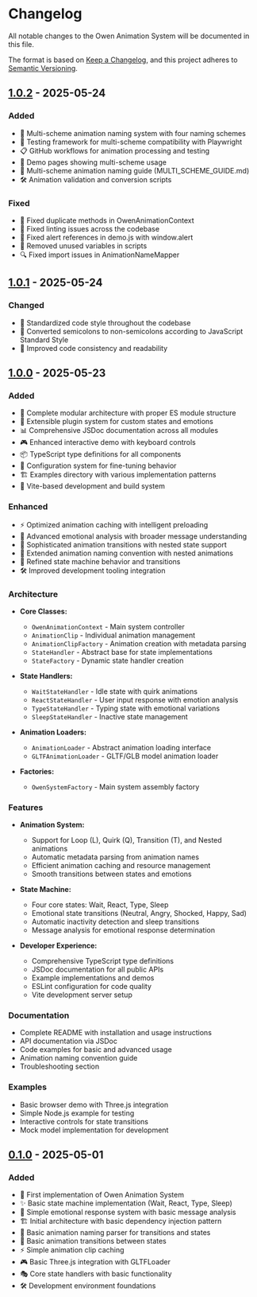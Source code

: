 # Changelog

All notable changes to the Owen Animation System will be documented in this file.

The format is based on [Keep a Changelog](https://keepachangelog.com/en/1.0.0/),
and this project adheres to [Semantic Versioning](https://semver.org/spec/v2.0.0.html).

## [1.0.2] - 2025-05-24

### Added

-   🔄 Multi-scheme animation naming system with four naming schemes
-   🧪 Testing framework for multi-scheme compatibility with Playwright
-   📋 GitHub workflows for animation processing and testing
-   🚀 Demo pages showing multi-scheme usage
-   📄 Multi-scheme animation naming guide (MULTI_SCHEME_GUIDE.md)
-   🛠️ Animation validation and conversion scripts

### Fixed

-   🐛 Fixed duplicate methods in OwenAnimationContext
-   🔧 Fixed linting issues across the codebase
-   🐛 Fixed alert references in demo.js with window.alert
-   🔧 Removed unused variables in scripts
-   🔍 Fixed import issues in AnimationNameMapper

## [1.0.1] - 2025-05-24

### Changed

-   🎨 Standardized code style throughout the codebase
-   🔧 Converted semicolons to non-semicolons according to JavaScript Standard Style
-   📝 Improved code consistency and readability

## [1.0.0] - 2025-05-23

### Added

-   🎯 Complete modular architecture with proper ES module structure
-   🧩 Extensible plugin system for custom states and emotions
-   📊 Comprehensive JSDoc documentation across all modules
-   🎮 Enhanced interactive demo with keyboard controls
-   📦 TypeScript type definitions for all components
-   🔧 Configuration system for fine-tuning behavior
-   🏗️ Examples directory with various implementation patterns
-   🚀 Vite-based development and build system

### Enhanced

-   ⚡ Optimized animation caching with intelligent preloading
-   🤖 Advanced emotional analysis with broader message understanding
-   🔄 Sophisticated animation transitions with nested state support
-   📝 Extended animation naming convention with nested animations
-   🎨 Refined state machine behavior and transitions
-   🛠️ Improved development tooling integration

### Architecture

-   **Core Classes:**
    -   `OwenAnimationContext` - Main system controller
    -   `AnimationClip` - Individual animation management
    -   `AnimationClipFactory` - Animation creation with metadata parsing
    -   `StateHandler` - Abstract base for state implementations
    -   `StateFactory` - Dynamic state handler creation

-   **State Handlers:**
    -   `WaitStateHandler` - Idle state with quirk animations
    -   `ReactStateHandler` - User input response with emotion analysis
    -   `TypeStateHandler` - Typing state with emotional variations
    -   `SleepStateHandler` - Inactive state management

-   **Animation Loaders:**
    -   `AnimationLoader` - Abstract animation loading interface
    -   `GLTFAnimationLoader` - GLTF/GLB model animation loader

-   **Factories:**
    -   `OwenSystemFactory` - Main system assembly factory

### Features

-   **Animation System:**
    -   Support for Loop (L), Quirk (Q), Transition (T), and Nested animations
    -   Automatic metadata parsing from animation names
    -   Efficient animation caching and resource management
    -   Smooth transitions between states and emotions

-   **State Machine:**
    -   Four core states: Wait, React, Type, Sleep
    -   Emotional state transitions (Neutral, Angry, Shocked, Happy, Sad)
    -   Automatic inactivity detection and sleep transitions
    -   Message analysis for emotional response determination

-   **Developer Experience:**
    -   Comprehensive TypeScript type definitions
    -   JSDoc documentation for all public APIs
    -   Example implementations and demos
    -   ESLint configuration for code quality
    -   Vite development server setup

### Documentation

-   Complete README with installation and usage instructions
-   API documentation via JSDoc
-   Code examples for basic and advanced usage
-   Animation naming convention guide
-   Troubleshooting section

### Examples

-   Basic browser demo with Three.js integration
-   Simple Node.js example for testing
-   Interactive controls for state transitions
-   Mock model implementation for development

## [0.1.0] - 2025-05-01

### Added

-   🎉 First implementation of Owen Animation System
-   ✨ Basic state machine implementation (Wait, React, Type, Sleep)
-   🤖 Simple emotional response system with basic message analysis
-   🏗️ Initial architecture with basic dependency injection pattern
-   📝 Basic animation naming parser for transitions and states
-   🔄 Basic animation transitions between states
-   ⚡ Simple animation clip caching
-   🎮 Basic Three.js integration with GLTFLoader
-   🎭 Core state handlers with basic functionality
-   🛠️ Development environment foundations

[0.1.0]: https://gitea.kajkowalski.nl/kjanat/Owen/releases/tag/v0.1.0
[1.0.0]: https://gitea.kajkowalski.nl/kjanat/Owen/releases/tag/v1.0.0
[1.0.1]: https://gitea.kajkowalski.nl/kjanat/Owen/releases/tag/v1.0.1
[1.0.2]: https://gitea.kajkowalski.nl/kjanat/Owen/releases/tag/v1.0.2
